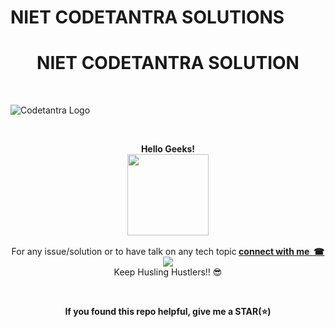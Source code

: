 # NIET CODETANTRA SOLUTIONS
<H1 align="center"> NIET CODETANTRA SOLUTION </H1>

<br>

![Codetantra Logo](https://user-images.githubusercontent.com/110342305/201940666-1012a318-063a-4173-a868-fd47eefdec06.png)
 
 

<br>

<p align="center"> <b>Hello Geeks!</b> <br> <img src="http://maothao.github.io/mao-historicizing/imgs/welcome.gif" height="130"> <br> <br> For any issue/solution or to have talk on any tech topic<b> <a href="https://www.linkedin.com/in/shivam-mishra-3a741b253/">connect with me  &nbsp;☎︎</b></a>
<img src = "https://user-images.githubusercontent.com/110342305/206525403-04861123-a787-480b-97f1-df24f3bd18a1.gif"/>
<br> Keep Husling Hustlers!! 😎  </b></p>

<br>

<p align="center"> <b> If you found this repo helpful, give me a  STAR(⭐️) </b> </p>


 
